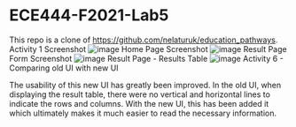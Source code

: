 # ECE444-F2021-Lab5
This repo is a clone of https://github.com/nelaturuk/education_pathways.
Activity 1 Screenshot
![image](https://user-images.githubusercontent.com/43216310/137226728-dd8f4668-da8c-497c-9d76-f7b445c555dc.png)
Home Page Screenshot
![image](https://user-images.githubusercontent.com/43216310/137230455-bb1034a6-7407-4744-8eb7-d66c36129966.png)
Result Page Form Screenshot
![image](https://user-images.githubusercontent.com/43216310/137230526-ddf5755a-63e3-4212-be10-57206ff06634.png)
Result Page - Results Table
![image](https://user-images.githubusercontent.com/43216310/137227035-029f9951-e4ce-445a-a53d-b0e7a207cf35.png)
Activity 6 - Comparing old UI with new UI

The usability of this new UI has greatly been improved. In the old UI, when displaying the result table, there were no vertical and horizontal lines to indicate the rows and columns. With the new UI, this has been added it which ultimately makes it much easier to read the necessary information.
